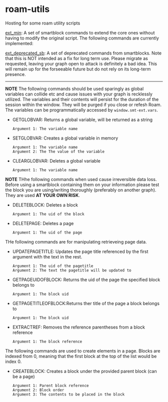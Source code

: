 # roam-utils
Hosting for some roam utility scripts

[ext_min](https://ryxai.github.io/roam-utils/ext_min.js): A set of smartblock commands to extend the core ones without having to modify the original script.
The following commands are currently implemented:

[ext_deprecated_sb](https://ryxai.github.io/roam-utils/ext_deprecated_sb.js): A set of deprecated commands from smartblocks. Note that this is NOT intended as a fix for long term use. Please migrate as requested, leaving your graph open to attack is definitely a bad idea. This will remain up for the forseeable future but do not rely on its long-term presence. 

***

   **NOTE** The following commands should be used sparingly as global variables can collide etc and cause issues with your graph is recklessly utilized. The variables and their contents will persist for the duration of the session within the window. They will be purged if you close or refesh Roam. The variables can be programmatically accessed by `window.smt-ext.vars`. 
  
  * GETGLOBVAR:         Returns a global variable, will be returned as a string
                        
        Argument 1: The variable name

  * SETGLOBVAR:         Creates a global variable in memory
                        
        Argument 1: The variable name
        Argument 2: The The value of the variable

  * CLEARGLOBVAR:       Deletes a global variable
                        
        Argument 1: The variable name
  
  **NOTE** THhe following commands when used cause irreversible data loss. Before using a smartblock containing them on your information please test the block you are using/writing thoroughly (preferably on another graph). They are used **AT YOUR OWN RISK**. 

  * DELETEBLOCK:        Deletes a block
                        
        Argument 1: The uid of the block

  * DELETEPAGE:         Deletes a page
                        
        Argument 1: The uid of the page

 THe following commands are for manipulating retrieveing page data.

  * UPDATEPAGETITLE:    Updates the page title referenced by the first argument with the text in the rest.
                        
        Argument 1: The uid of the pagetitle
        Argument 2: The text the pagetitle will be updated to

  * GETPAGEUIDOFBLOCK:  Returns the uid of the page the specified block belongs to
                        
        Argument 1: The block uid

  * GETPAGETITLEOFBLOCK:Returns ther title of the page a block belongs to
                        
        Argument 1: The block uid

  * EXTRACTREF:         Removes the reference parentheses from a block reference
                        
        Argument 1: The block reference
                        
  The following commands are used to create elements in a page. Blocks are indexed from 0, meaning that the first block at the top of the list would be index 0. 
  
  * CREATEBLOCK:        Creates a block under the provided parent block (can be a page)
 
        Argument 1: Parent block reference
        Argument 2: Block order
        Argument 3: The contents to be placed in the block
